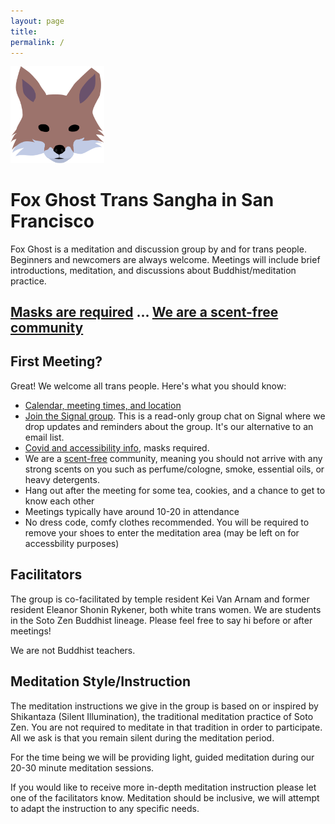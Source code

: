 ```yaml
---
layout: page
title:
permalink: /
---
```


<img src="images/fox-icon-bare.png" alt="an illustration of a ghostly fox with missing eyes, it's very spooky" width="150px"/>

# Fox Ghost Trans Sangha in San Francisco

Fox Ghost is a meditation and discussion group by and for trans people. Beginners and newcomers are always welcome. Meetings will include brief introductions, meditation, and discussions about Buddhist/meditation practice.

## [Masks are required](/accessibility) ... [We are a scent-free community](/accessibility#accessibility)

## First Meeting?

Great! We welcome all trans people. Here's what you should know:

* [Calendar, meeting times, and location](/schedule)
* [Join the Signal group](/contact). This is a read-only group chat on Signal where we drop updates and reminders about the group. It's our alternative to an email list.
* [Covid and accessibility info](/accessibility), masks required.
* We are a [scent-free](/accessibility#accessibility) community, meaning you should not arrive with any strong scents on you such as perfume/cologne, smoke, essential oils, or heavy detergents. 
* Hang out after the meeting for some tea, cookies, and a chance to get to know each other
* Meetings typically have around 10-20 in attendance
* No dress code, comfy clothes recommended. You will be required to remove your shoes to enter the meditation area (may be left on for accessbility purposes)

## Facilitators

The group is co-facilitated by temple resident Kei Van Arnam and former resident Eleanor Shonin Rykener, both white trans women. We are students in the Soto Zen Buddhist lineage. Please feel free to say hi before or after meetings!

We are not Buddhist teachers.

## Meditation Style/Instruction

The meditation instructions we give in the group is based on or inspired by Shikantaza (Silent Illumination), the traditional meditation practice of Soto Zen. You are not required to meditate in that tradition in order to participate. All we ask is that you remain silent during the meditation period. 

For the time being we will be providing light, guided meditation during our 20-30 minute meditation sessions.

If you would like to receive more in-depth meditation instruction please let one of the facilitators know. Meditation should be inclusive, we will attempt to adapt the instruction to any specific needs.


